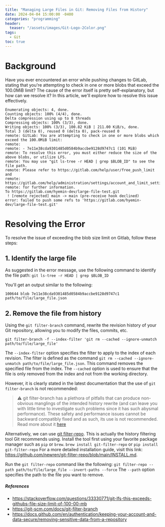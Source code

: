 ```yaml
---
title: "Managing Large Files in Git: Removing Files from History"
date: 2024-04-04 15:00:00 -0400
categories: "programming"
header:
  teaser: "/assets/images/Git-Logo-2Color.png"
tags:
  - Git
toc: true
---
```


# Background
Have you ever encountered an error while pushing changes to GitLab, stating that you're attempting to check in one or more blobs that exceed the 100.0MiB limit? The cause of the error itself is pretty self-explanatory, but how can we resolve it? In this article, we'll explore how to resolve this issue effectively.

```shell
Enumerating objects: 4, done.
Counting objects: 100% (4/4), done.
Delta compression using up to 8 threads
Compressing objects: 100% (3/3), done.
Writing objects: 100% (3/3), 100.82 KiB | 211.00 KiB/s, done.
Total 3 (delta 0), reused 0 (delta 0), pack-reused 0
remote: GitLab: You are attempting to check in one or more blobs which exceed the 100.0MiB limit:
remote: 
remote: - 7e11e38cda9301485d0584b9accbe9128d9747c1 (101 MiB)
remote: To resolve this error, you must either reduce the size of the above blobs, or utilize LFS.
remote: You may use "git ls-tree -r HEAD | grep $BLOB_ID" to see the file path.
remote: Please refer to https://gitlab.com/help/user/free_push_limit and
remote: https://gitlab.com/help/administration/settings/account_and_limit_setting
remote: for further information.
To https://gitlab.com/hyemin-dev/large-file-test.git
 ! [remote rejected] main -> main (pre-receive hook declined)
error: failed to push some refs to 'https://gitlab.com/hyemin-dev/large-file-test.git'
```

# Resolving the Error

To resolve the issue of exceeding the blob size limit on Gitlab, follow these steps:

## 1. Identify the large file
As suggested in the error message, use the following command to identify the file path:
`git ls-tree -r HEAD | grep $BLOB_ID`

You'll get an output similar to the following:
```
100644 blob 7e11e38cda9301485d0584b9accbe9128d9747c1	path/to/file/large_file.json
```

## 2. Remove the file from history
Using the `git filter-branch` command, rewrite the revision history of your Git repository, allowing you to modify the files, commits, etc. 

```git filter-branch -f --index-filter 'git rm --cached --ignore-unmatch path/to/file/large_file'```

The `--index-filter` option specifies the filter to apply to the index of each revision. The filter is defined as the command `git rm --cached --ignore-unmatch path/to/file/large_file.json`. This command removes the specified file from the index. The `--cached` option is used to ensure that the file is only removed from the index and not from the working directory.

However, it is clearly stated in the latest documentation that the use of `git filter-branch` is not recommended:
> :warning: git filter-branch has a plethora of pitfalls that can produce non-obvious manglings of the intended history rewrite (and can leave you with little time to investigate such problems since it has such abysmal performance). These safety and performance issues cannot be backward compatibly fixed and as such, its use is not recommended. Read more about it [here](https://git-scm.com/docs/git-filter-branch)


Alternatively, we can use [git filter-repo](https://github.com/newren/git-filter-repo/). This is actually the history filtering tool Git recommends using. Install the tool first using your favorite package manager such as `pip` or `brew`. 
```brew install git-filter-repo```
or
```pip install git-filter-repo```
For a more detailed installation guide, visit this link: https://github.com/newren/git-filter-repo/blob/main/INSTALL.md.


Run the `git filter-repo` command like the following:
```git filter-repo --path path/to/file/large_file --invert-paths --force```
The `--path` option specifies the path to the file you want to remove.



##### References
- https://stackoverflow.com/questions/33330771/git-lfs-this-exceeds-githubs-file-size-limit-of-100-00-mb
- https://git-scm.com/docs/git-filter-branch
- https://docs.github.com/en/authentication/keeping-your-account-and-data-secure/removing-sensitive-data-from-a-repository